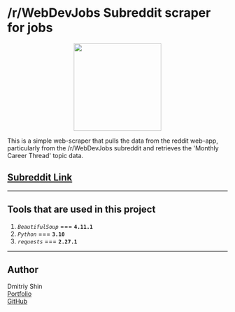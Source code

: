 # **/r/WebDevJobs** Subreddit scraper for jobs

<img
src='https://external-preview.redd.it/iDdntscPf-nfWKqzHRGFmhVxZm4hZgaKe5oyFws-yzA.png?auto=webp&s=38648ef0dc2c3fce76d5e1d8639234d8da0152b2'
style='width: 200px; height: 200px; display: block; margin: 0 auto;'
/>

This is a simple web-scraper that pulls the data from the reddit web-app, particularly from the /r/WebDevJobs subreddit and retrieves the 'Monthly Career Thread' topic data.

## [Subreddit Link](https://www.reddit.com/r/WebDevJobs/)

---

## Tools that are used in this project

1. _`BeautifulSoup`_ === **`4.11.1`**
2. _`Python`_ === **`3.10`**
3. _`requests`_ === **`2.27.1`**

---

## Author

Dmitriy Shin <br />
[Portfolio](https://killswitchdev.netlify.app) <br />
[GitHub](https://github.com/KxllSwxtch)
